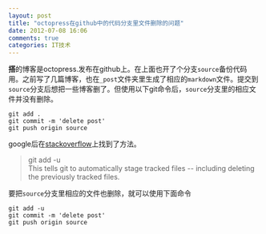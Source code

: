 ```yaml
---
layout: post
title: "octopress在github中的代码分支里文件删除的问题"
date: 2012-07-08 16:06
comments: true
categories: IT技术
---
```

**搭**的博客是octopress.发布在github上。在上面也开了个分支`source`备份代码用。之前写了几篇博客，也在`_post`文件夹里生成了相应的`markdown`文件。提交到`source`分支后想把一些博客删了。但使用以下git命令后，`source`分支里的相应文件并没有删除。
	
``` shell
git add .
git commit -m 'delete post'
git push origin source
```

google后在[stackoverflow](http://stackoverflow.com/questions/1402776/how-do-i-commit-all-deleted-files-in-git)上找到了方法。
> git add -u
> <br/>
> This tells git to automatically stage tracked files -- including deleting the previously tracked files.

要把`source`分支里相应的文件也删除，就可以使用下面命令

``` shell
git add -u
git commit -m 'delete post'
git push origin source
```
